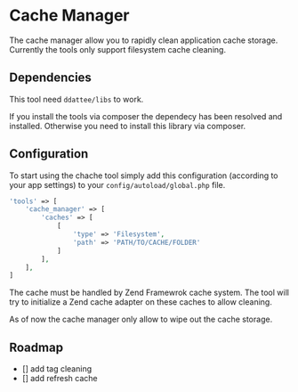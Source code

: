 Cache Manager
=============

The cache manager allow you to rapidly clean application cache storage.
Currently the tools only support filesystem cache cleaning.

Dependencies
------------

This tool need `ddattee/libs` to work. 

If you install the tools via composer the dependecy has been resolved and installed.
Otherwise you need to install this library via composer.

Configuration
-------------

To start using the chache tool simply add this configuration (according to your app settings) to your `config/autoload/global.php` file.
```php
'tools' => [
    'cache_manager' => [
        'caches' => [
            [
                'type' => 'Filesystem',
                'path' => 'PATH/TO/CACHE/FOLDER'
            ]
        ],
    ],
]
```

The cache must be handled by Zend Framewrok cache system.
The tool will try to initialize a Zend cache adapter on these caches to allow cleaning.

As of now the cache manager only allow to wipe out the cache storage.

Roadmap
-------

- [] add tag cleaning
- [] add refresh cache
